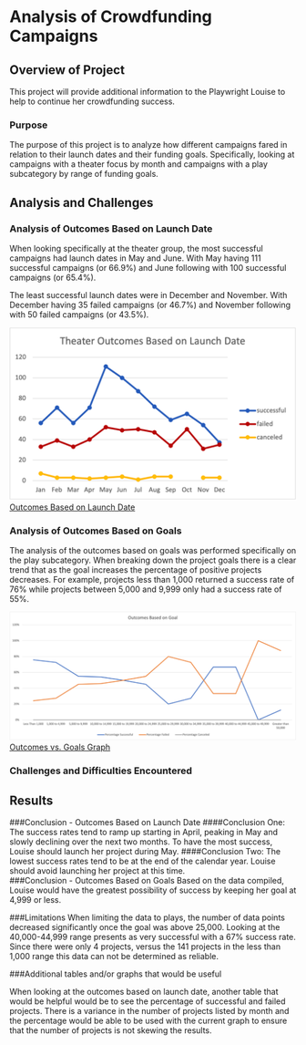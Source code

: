 # Analysis of Crowdfunding Campaigns

## Overview of Project
This project will provide additional information to the Playwright Louise to help to continue her crowdfunding success.
### Purpose
The purpose of this project is to analyze how different campaigns fared in relation to their launch dates and their funding goals.   Specifically, looking at campaigns with a theater focus by month and campaigns with a play subcategory by range of funding goals.
## Analysis and Challenges
### Analysis of Outcomes Based on Launch Date
When looking specifically at the theater group, the most successful campaigns had launch dates in May and June.   With May having 111 successful campaigns (or 66.9%) and June following with 100 successful campaigns (or 65.4%).   

The least successful launch dates were in December and November.   With December having 35 failed campaigns (or 46.7%) and November following with 50 failed campaigns (or 43.5%).

![Outcomes Based on Launch Date](/Resources/Theater_Outcomes_vs_Launch.png)
[Outcomes Based on Launch Date](/Resources/Theater_Outcomes_vs_Launch.png)

### Analysis of Outcomes Based on Goals
The analysis of the outcomes based on goals was performed specifically on the play subcategory.   When breaking down the project goals there is a clear trend that as the goal increases the percentage of positive projects decreases.    For example, projects less than 1,000 returned a success rate of 76% while projects between 5,000 and 9,999 only had a success rate of 55%.


![Outcomes vs. Goals Graph](/Resources/Outcomes_vs_Goals.png)
[Outcomes vs. Goals Graph](/Resources/Outcomes_vs_Goals.png)

### Challenges and Difficulties Encountered

## Results
###Conclusion - Outcomes Based on Launch Date
####Conclusion One:
The success rates tend to ramp up starting in April, peaking in May and slowly declining over the next two months.   To have the most success, Louise should launch her project during May.
####Conclusion Two:
The lowest success rates tend to be at the end of the calendar year.   Louise should avoid launching her project at this time.  
###Conclusion - Outcomes Based on Goals
Based on the data compiled, Louise would have the greatest possibility of success by keeping her goal at 4,999 or less.

###Limitations
When limiting the data to plays, the number of data points decreased significantly once the goal was above 25,000.   Looking at the 40,000-44,999 range presents as very successful with a 67% success rate.   Since there were only 4 projects, versus the 141 projects in the less than 1,000 range this data can not be determined as reliable.

###Additional tables and/or graphs that would be useful

When looking at the outcomes based on launch date, another table that would be helpful would be to see the percentage of successful and failed projects.   There is a variance in the number of projects listed by month and the percentage would be able to be used with the current graph to ensure that the number of projects is not skewing the results.

